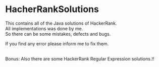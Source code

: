 # HacherRankSolutions

This contains all of the Java solutions of HackerRank. <br>
All implementations was done by me. <br> 
So there can be some mistakes, defects and bugs.<br>

If you find any error please inform me to fix them.

<br>
Bonus: Also there are some HackerRank Regular Expression solutions.!! <br> 
